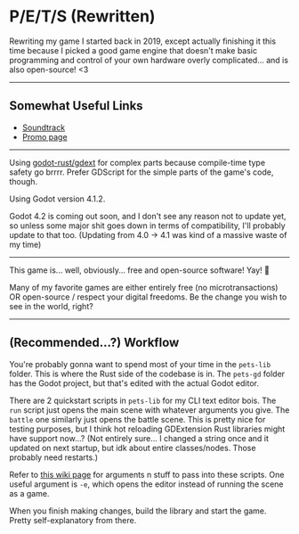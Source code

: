 # P/E/T/S (Rewritten)

Rewriting my game I started back in 2019, except actually finishing it this time
because I picked a good game engine that doesn't make basic programming and
control of your own hardware overly complicated... and is also open-source! <3

---

## Somewhat Useful Links

- [Soundtrack](https://www.youtube.com/playlist?list=PLxLRTqK8yZMO14zFG12650hGkPOZYV_2p)
- [Promo page](https://sparklet.org/pets)

---

Using [godot-rust/gdext](https://github.com/godot-rust/gdextension) for complex
parts because compile-time type safety go brrrr. Prefer GDScript for the simple
parts of the game's code, though.

Using Godot version 4.1.2.

Godot 4.2 is coming out soon, and I don't see any reason not to update yet, so
unless some major shit goes down in terms of compatibility, I'll probably update
to that too. (Updating from 4.0 -> 4.1 was kind of a massive waste of my time)

---

This game is... well, obviously... free and open-source software! Yay! 🎉

Many of my favorite games are either entirely free (no microtransactions) OR
open-source / respect your digital freedoms. Be the change you wish to see in
the world, right?

---

## (Recommended...?) Workflow

You're probably gonna want to spend most of your time in the `pets-lib` folder.
This is where the Rust side of the codebase is in. The `pets-gd` folder has the
Godot project, but that's edited with the actual Godot editor.

There are 2 quickstart scripts in `pets-lib` for my CLI text editor bois. The
`run` script just opens the main scene with whatever arguments you give. The
`battle` one similarly just opens the battle scene. This is pretty nice for
testing purposes, but I think hot reloading GDExtension Rust libraries might
have support now...? (Not entirely sure... I changed a string once and it
updated on next startup, but idk about entire classes/nodes. Those probably need
restarts.)

Refer to
[this wiki page](https://docs.godotengine.org/en/stable/tutorials/editor/command_line_tutorial.html)
for arguments n stuff to pass into these scripts. One useful argument is `-e`,
which opens the editor instead of running the scene as a game.

When you finish making changes, build the library and start the game. Pretty
self-explanatory from there.
